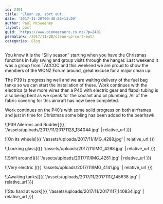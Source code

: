 ```yaml
---
id: 2401
title: 'Clean up, sort out.'
date: '2017-11-28T00:48:56+13:00'
author: Paul McSweeney
layout: post
guid: 'https://www.pioneeraero.co.nz/?p=2401'
permalink: /2017/11/28/clean-up-sort-out/
categories: Blog
---
```


You know it is the “Silly season” starting when you have the Christmas functions in fully swing and group visits through the hangar. Last weekend it was a group from TACCOC and this weekend we are proud to show the members of the WONZ Forum around, great excuse for a major clean up.

The P39 is progressing well and we are waiting delivery of the fuel bag tanks so we can start the installation of these. Work continues with the electrics (a few more wires than a P40 with electric gear and flaps) tubing is also being bent as we speak for the coolant and oil plumbing. All of the fabric covering for this aircraft has now been completed.

Work continues on the P40’s with some solid progress on both airframes and just in time for Christmas some bling has been added to the bearhawk

![P39 Ailerons and Rudder]({{ '/assets/uploads/2017/11/20171128_134044.jpg' | relative_url }})

![On its wheels]({{ '/assets/uploads/2017/11/IMG_4288.jpg' | relative_url }})

![Looking glass]({{ '/assets/uploads/2017/11/IMG_4268.jpg' | relative_url }})

![Shift around]({{ '/assets/uploads/2017/11/IMG_4261.jpg' | relative_url }})

![Very electric ]({{ '/assets/uploads/2017/11/IMG_4141.jpg' | relative_url }})

![Awaiting tanks]({{ '/assets/uploads/2017/11/20171117_145638.jpg' | relative_url }})

![Stu hard at work]({{ '/assets/uploads/2017/11/20171117_140834.jpg' | relative_url }})
